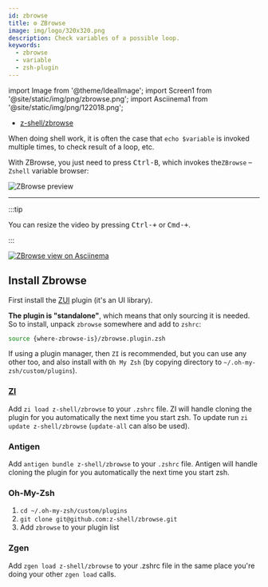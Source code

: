 ```yaml
---
id: zbrowse
title: ⚙️ ZBrowse
image: img/logo/320x320.png
description: Check variables of a possible loop.
keywords:
  - zbrowse
  - variable
  - zsh-plugin
---
```


<!-- @format -->

import Image from '@theme/IdealImage';
import Screen1 from '@site/static/img/png/zbrowse.png';
import Asciinema1 from '@site/static/img/png/122018.png';

- [z-shell/zbrowse](https://github.com/z-shell/zbrowse)

When doing shell work, it is often the case that `echo $variable` is invoked multiple times, to check result of a loop, etc.

With ZBrowse, you just need to press <kbd>Ctrl-B</kbd>, which invokes the`ZBrowse` – `Zshell` variable browser:

<div className="ScreenView">
  <Image img={Screen1} alt="ZBrowse preview" />
</div>

---

:::tip

You can resize the video by pressing <kbd>Ctrl-+</kbd> or <kbd>Cmd-+</kbd>.

:::

<a href="https://asciinema.org/a/122018">
  <Image className="ScreenView" img={Asciinema1} alt="ZBrowse view on Asciinema" />
</a>

## Install Zbrowse

First install the [ZUI](https://github.com/z-shell/zui) plugin (it's an UI library).

**The plugin is "standalone"**, which means that only sourcing it is needed. So to install, unpack `zbrowse` somewhere and add to `zshrc`:

```zsh
source {where-zbrowse-is}/zbrowse.plugin.zsh
```

If using a plugin manager, then `ZI` is recommended, but you can use any other too, and also install with `Oh My Zsh` (by copying directory to `~/.oh-my-zsh/custom/plugins`).

### [ZI](https://github.com/z-shell/zi)

Add `zi load z-shell/zbrowse` to your `.zshrc` file. ZI will handle cloning the plugin for you automatically the next time you start zsh. To update run `zi update z-shell/zbrowse` (`update-all` can also be used).

### Antigen

Add `antigen bundle z-shell/zbrowse` to your `.zshrc` file. Antigen will handle cloning the plugin for you automatically the next time you start zsh.

### Oh-My-Zsh

1. `cd ~/.oh-my-zsh/custom/plugins`
2. `git clone git@github.com:z-shell/zbrowse.git`
3. Add `zbrowse` to your plugin list

### Zgen

Add `zgen load z-shell/zbrowse` to your .zshrc file in the same place you're doing your other `zgen load` calls.

